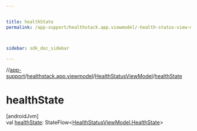 ```yaml
---


title: healthState
permalink: /app-support/healthstack.app.viewmodel/-health-status-view-model/health-state.html



sidebar: sdk_doc_sidebar

---
```



//[app-support](/app-support.html)/[healthstack.app.viewmodel](../index.html)/[HealthStatusViewModel](index.html)/[healthState](health-state.html)



# healthState



[androidJvm]\
val [healthState](health-state.html): StateFlow&lt;[HealthStatusViewModel.HealthState](-health-state/index.html)&gt;






